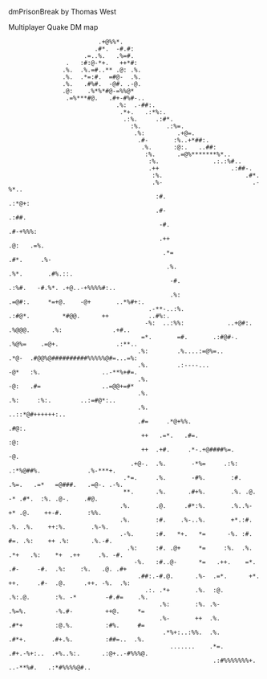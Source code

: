 dmPrisonBreak
by Thomas West


Multiplayer Quake DM map


                             .+@%%*.                                                                                                                  
                            .#*.  -#.#:                                                                                                               
                         .=..%.   .%=#.                                                                                                               
                    .   :#:@-*+.   ++*#:                                                                                                              
                   .%.  .%.=#..** .@: .%.                                                                                                             
                   .%.  .*=:#.  =#@-  .%.                                                                                                             
                   .%.   .#%#.  -@#. .-@.                                                                                                             
                   .@:    .%*%*#@-=%%@*                                                                                                               
                    .=%***#@.   .#+-#%#-..                                                                                                            
                                  .%:  .-##:.                                                                                                         
                                   .*+.   .:*%:.                                                                                                      
                                    .:%.     .:#*.                                                                                                    
                                      :%.       .:%=.                                                                                                 
                                       .%:         .+@=.                                                                                              
                                        .#-       :%..+*##:.                                                                                          
                                         .%.      :@:.   ..##:                                                                                        
                                          :%.      .=@%*******%*..                                                                                    
                                           :%.               .:.:%#..                                                                                 
                                           .++                    .:##-.                                                                              
                                            :%.                       .#*.                                                                            
                                            .%-                         .-%*..                                                                        
                                             :#.                           .:*@+:                                                                     
                                             .#-                               .:##.                                                                  
                                              -#.                                .#-+%%%:                                                             
                                              .++                                .@:   .=%.                                                           
                                               .*=                              .#*.     .%-                                                          
                                                .%.                            .%*.       .#%.::.                                                     
                                                 -#.                        .:%#.   -#.%*. .+@..-+%%%%#:..                                            
                                                 .%:                     .=@#:.     *=+@.    -@+       ..*%#+:.                                       
                                           .-**-..:%.                .:#@*.         *#@@.      ++           ..#%:.                                    
                                          -%:  ..:%%:            ..+@#:.           .%@@@.      .%:              .+#..                                 
                                         =*.       =#.       .:#@#-.                .%@%=    .=@+.                .:**..                              
                                        .%:        .%....:=@%=..                     .*@-  .#@@%@##########%%%%%@#=...=%:                             
                                        .%.        .:----...                           -@*   :%.                 ..-**%+#=.                           
                                        .%.                                             -@:   .#=                 ..=@@+=#*                           
                                        .%.                                             .%:     :%:.        ..:=#@*:..                                
                                        .%.                                                     ..::*@#++++++:..                                      
                                        .#=     .*@+%%.                                          .#@:.                                                
                                         ++   .=*.   .#=.                                       :@:                                                   
                                         ++  .+#.     .*-.+@####%=.                            -@.                                                    
                                      .+@-.  .%.       -*%=     .:%:    .:*%@##%.             .%-***+.                                                
                                    .*=.     .%.       -#%.       :#.  .%=.   .=*   =@###.   .=@-. .-%.                                               
                                    **.      .%.      .#+%.       .%. .@.      -* .#*.  :%. .@-.    .#@.                                              
                                   .%.       .@.     .#*:%.       .%..%-       +* .@.    ++-#.       :%%.                                             
                                   .%.       :#.    .%-..%.       +*.:#.      .%. .%.    ++:%.       .%-%.                                            
                                   .-%.      :#.   *+.   *=      -%. :#.      #=. .%:    ++ .%:      .%.-#.                                           
                                     .%:     :#. .@+     *=     :%.  .%.    .*+   .%:    *+  .++     .%. -#.                                          
                                       -%.   :#..@-      *=   .++.    =*.  .#-     -#.  .%:    :%.   .@. .#+                                          
                                        .##:.-#.@.      .%-  .=*.      +*. ++.     .#-  .@.     .++. -%.  .%:                                         
                                          .:. .*+       .%.  :@.       .%:.@.       :%. -*        -#.#=    .%.                                        
                                              .%:       :%. .%-         .%=%.        -%.#-         ++@.     *=                                        
                                              .%-       ++  .%.         .#*+         :@.%.         :#%.     #=                                        
                                               .*%+:..:%%.  .%.         .#*+.       .#+.%.         :##=..  .%.                                        
                                                 .......    .*=.       .#+.-%+:..  .+%..%:.      .:@+..-#%%%@.                                        
                                                             .:#%%%%%%%+.    ..-**%#.   .:*#%%%%@#..      

